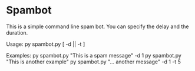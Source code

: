 # Spambot
This is a simple command line spam bot. You can specify the delay and the duration.

Usage:
py spambot.py <message> [ -d <delay in seconds> || -t <exit time in seconds> ]

Examples:
py spambot.py "This is a spam message" -d 1
py spambot.py "This is another example"
py spambot.py "... another message" -d 1 -t 5
